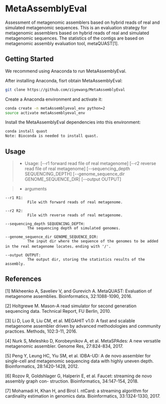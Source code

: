 # MetaAssemblyEval
Assessment of metagenomic assemblers based on hybrid reads of real and simulated metagenomic sequences.
This is an evaluation strategy for metagenomic assemblers based on hybrid reads of real and simulated metagenomic sequences. The statistics of the contigs are based on metagenomic assembly evaluation tool, metaQUAST[1].

## <a name="started"></a>Getting Started

We recommend using Anaconda to run MetaAssemblyEval. 

After installing Anaconda, fisrt obtain MetaAssemblyEval:

```sh
git clone https://github.com/ziyewang/MetaAssemblyEval
```
Create a Anaconda environment and activate it:

```sh
conda create -n metaAssemblyeval_env python=2
source activate metaAssemblyeval_env
```

Install the MetaAssemblyEval dependencies into this environment:

```sh
conda install quast 
Note: Bioconda is needed to install quast.
```
## <a name="usage"></a>Usage


> - Usage:         [--r1 forward read file of real metagenome]
                   [--r2 reverse read file of real metagenome]
                   [--sequencing_depth SEQUENCING_DEPTH]
                   [--genome_sequence_dir GENOME_SEQUENCE_DIR] 
                   [--output OUTPUT]


> - arguments
				
  	--r1 R1: 
              File with forward reads of real metagenome.
	
  	--r2 R2: 
              File with reverse reads of real metagenome.
         
    --sequencing_depth SEQUENCING_DEPTH:
              The sequencing depth of simulated genomes.
              
    --genome_sequence_dir GENOME_SEQUENCE_DIR:
              The input dir where the sequence of the genomes to be added in the real metagenome locates，ending with '/'.
              
    --output OUTPUT:       
              The output dir, storing the statistics results of the assembly.
              
              
              
              
    
              
## <a name="preprocessing"></a>References

[1] Mikheenko A, Saveliev V, and Gurevich A. MetaQUAST: Evaluation of metagenome assemblies. Bioinformatics, 32:1088-1090, 2016.

[2] Holtgrewe M. Mason-A read simulator for second generation sequencing data. Technical Report, FU Berlin, 2010.

[3] Li D, Luo R, Liu CM, et al. MEGAHIT v1.0: A fast and scalable metagenome assembler driven by advanced methodologies and community practices. Methods, 102:3-11, 2016.

[4] Nurk S, Meleshko D, Korobeynikov A, et al. MetaSPAdes: A new versatile metagenomic assembler. Genome Res, 27:824-834, 2017.

[5] Peng Y, Leung HC, Yiu SM, et al. IDBA-UD: A de novo assembler for single-cell and metagenomic sequencing data with highly uneven depth. Bioinformatics, 28:1420-1428, 2012.

[6] Rozov R, Goldshlager G, Halperin E, et al. Faucet: streaming de novo assembly graph con-
struction. Bioinformatics, 34:147-154, 2018.

[7] Mohamadi H, Khan H, and Birol I. ntCard: a streaming algorithm for cardinality estimation
in genomics data. Bioinformatics, 33:1324-1330, 2017.

